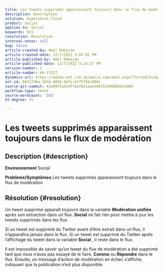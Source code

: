 ```yaml
---
title: Les tweets supprimés apparaissent toujours dans le flux de modération
description: Description
solution: Experience Cloud
product: Social
applies-to: Social
keywords: KCS
resolution: Resolution
internal-notes: null
bug: false
article-created-by: Amol Mahajan
article-created-date: 12/7/2022 3:07:01 PM
article-published-by: Amol Mahajan
article-published-date: 12/7/2022 3:14:27 PM
version-number: 2
article-number: KA-17527
dynamics-url: https://adobe-ent.crm.dynamics.com/main.aspx?forceUCI=1&pagetype=entityrecord&etn=knowledgearticle&id=414e15c8-4076-ed11-81aa-6045bd006a22
exl-id: 6631fd0a-283d-4850-847e-b1f5782c899c
source-git-commit: 41a99f3adc9f7eefb61aae5881519908858e1005
workflow-type: tm+mt
source-wordcount: '142'
ht-degree: 2%

---
```


# Les tweets supprimés apparaissent toujours dans le flux de modération

## Description {#description}

<b>Environnement</b>
Social


<b>Problème/Symptômes</b>
Les tweets supprimés apparaissent toujours dans le flux de modération


## Résolution {#resolution}


Un tweet supprimé apparaît toujours dans la variable <b>Modération unifiée</b> après son extraction dans un flux. <b>Social</b> ne fait rien pour mettre à jour les tweets supprimés dans les flux.

Si un tweet est supprimé du Twitter avant d’être extrait dans un flux, il n’apparaîtra jamais dans le flux. Si un tweet est supprimé du Twitter après l’affichage du tweet dans la variable <b>Social</b> , il reste dans le flux.

Il est impossible de savoir qu’un tweet du flux de modération a été supprimé tant que vous n’avez pas essayé de le faire. <b>Comme</b> ou <b>Répondre</b> dans le flux. Ensuite, un message d’action de modération en échec s’affiche, indiquant que la publication n’est plus disponible.
